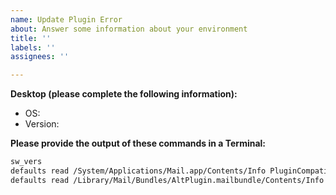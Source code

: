 ```yaml
---
name: Update Plugin Error
about: Answer some information about your environment
title: ''
labels: ''
assignees: ''

---
```


**Desktop (please complete the following information):**
 - OS: 
 - Version: 

**Please provide the output of these commands in a Terminal:**
```bash
sw_vers
defaults read /System/Applications/Mail.app/Contents/Info PluginCompatibilityUUID
defaults read /Library/Mail/Bundles/AltPlugin.mailbundle/Contents/Info "Supported$(sw_vers -productVersion)PluginCompatibilityUUIDs"
```
